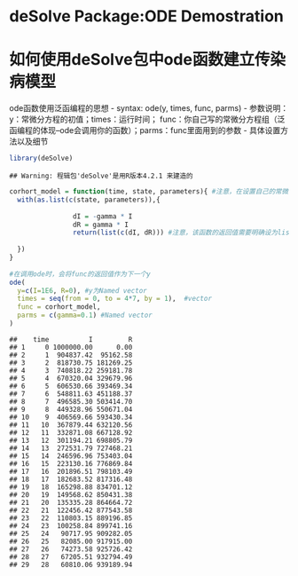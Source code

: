 deSolve Package:ODE Demostration
================

# 如何使用deSolve包中ode函数建立传染病模型

ode函数使用泛函编程的思想 - syntax: ode(y, times, func, parms) -
参数说明：y：常微分方程的初值；times：运行时间；
func：你自己写的常微分方程组（泛函编程的体现–ode会调用你的函数）；parms：func里面用到的参数 -
具体设置方法以及细节

``` r
library(deSolve)
```

    ## Warning: 程辑包'deSolve'是用R版本4.2.1 来建造的

``` r
corhort_model = function(time, state, parameters){ #注意，在设置自己的常微分方程时，time， state这两个参数是从ode()里面传递过来的，所以参数名不要改变
  with(as.list(c(state, parameters)),{
                  
                dI = -gamma * I
                dR = gamma * I
                return(list(c(dI, dR))) #注意，该函数的返回值需要明确设为list
          
  })
}
  
#在调用ode时，会将func的返回值作为下一个y
ode(
  y=c(I=1E6, R=0), #y为Named vector
  times = seq(from = 0, to = 4*7, by = 1),  #vector
  func = corhort_model,
  parms = c(gamma=0.1) #Named vector
)
```

    ##    time          I         R
    ## 1     0 1000000.00      0.00
    ## 2     1  904837.42  95162.58
    ## 3     2  818730.75 181269.25
    ## 4     3  740818.22 259181.78
    ## 5     4  670320.04 329679.96
    ## 6     5  606530.66 393469.34
    ## 7     6  548811.63 451188.37
    ## 8     7  496585.30 503414.70
    ## 9     8  449328.96 550671.04
    ## 10    9  406569.66 593430.34
    ## 11   10  367879.44 632120.56
    ## 12   11  332871.08 667128.92
    ## 13   12  301194.21 698805.79
    ## 14   13  272531.79 727468.21
    ## 15   14  246596.96 753403.04
    ## 16   15  223130.16 776869.84
    ## 17   16  201896.51 798103.49
    ## 18   17  182683.52 817316.48
    ## 19   18  165298.88 834701.12
    ## 20   19  149568.62 850431.38
    ## 21   20  135335.28 864664.72
    ## 22   21  122456.42 877543.58
    ## 23   22  110803.15 889196.85
    ## 24   23  100258.84 899741.16
    ## 25   24   90717.95 909282.05
    ## 26   25   82085.00 917915.00
    ## 27   26   74273.58 925726.42
    ## 28   27   67205.51 932794.49
    ## 29   28   60810.06 939189.94
